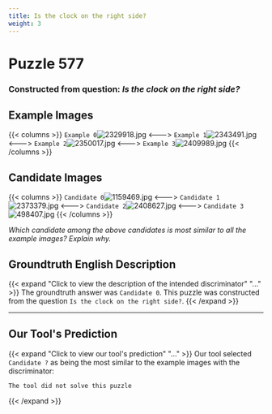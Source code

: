 ```yaml
---
title: Is the clock on the right side?
weight: 3
---
```


# Puzzle 577
### Constructed from question: _Is the clock on the right side?_


## Example Images
{{< columns >}}
`Example 0`![2329918.jpg](/gqa_images/2329918.jpg)
<--->
`Example 1`![2343491.jpg](/gqa_images/2343491.jpg)
<--->
`Example 2`![2350017.jpg](/gqa_images/2350017.jpg)
<--->
`Example 3`![2409989.jpg](/gqa_images/2409989.jpg)
{{< /columns >}}

## Candidate Images
{{< columns >}}
`Candidate 0`![1159469.jpg](/gqa_images/1159469.jpg)
<--->
`Candidate 1`![2373379.jpg](/gqa_images/2373379.jpg)
<--->
`Candidate 2`![2408627.jpg](/gqa_images/2408627.jpg)
<--->
`Candidate 3`![498407.jpg](/gqa_images/498407.jpg)
{{< /columns >}}

*Which candidate among the above candidates is most similar to all the example images? Explain why.*

## Groundtruth English Description

{{< expand "Click to view the description of the intended discriminator" "..." >}}
The groundtruth answer was `Candidate 0`. This puzzle was constructed from the question `Is the clock on the right side?`.
{{< /expand >}}

---

## Our Tool's Prediction

{{< expand "Click to view our tool's prediction" "..." >}}
Our tool selected `Candidate ?` as being the most similar to the example images with the discriminator:
```plaintext
The tool did not solve this puzzle
```
{{< /expand >}}
